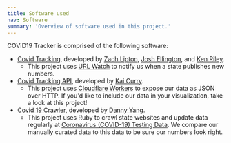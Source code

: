 ```yaml
---
title: Software used
nav: Software
summary: 'Overview of software used in this project.'
---
```

COVID19 Tracker is comprised of the following software: 

* [Covid Tracking](https://github.com/COVID19Tracking/covid-tracking), developed by [Zach Lipton](https://github.com/zachlipton), [Josh Ellington](https://github.com/joshellington), and [Ken Riley](https://github.com/nodots).
    * This project uses [URL Watch](https://github.com/thp/urlwatch) to notify us when a state publishes new numbers.
* [Covid Tracking API](https://github.com/COVID19Tracking/covid-tracking-api), developed by [Kai Curry](https://github.com/webmasterkai).
    * This project uses [Cloudflare Workers](https://developers.cloudflare.com/workers) to expose our data as JSON over HTTP. If you'd like to include our data in your visualization, take a look at this project!
* [Covid 19 Crawler](https://github.com/COVID19Tracking/covid-19-crawler), developed by [Danny Yang](https://github.com/huuep).
    * This project uses Ruby to crawl state websites and update data regularly at [Coronavirus (COVID-19) Testing Data](http://coronavirusapi.com). We compare our manually curated data to this data to be sure our numbers look right.
